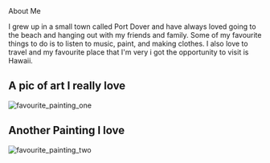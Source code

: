 <snippet>
  <content><![CDATA[
# ${1: coding_is_super_fun}

About Me

I grew up in a small town called Port Dover and have always loved going to the beach and hanging out with my friends and family. Some of my favourite things to do is to listen to music, paint, and making clothes. I also love to travel and my favourite place that I'm very i got the opportunity to visit is Hawaii.

## A pic of art I really love
![favourite_painting_one](https://user-images.githubusercontent.com/113364494/194172306-f9526eed-6c4b-4999-8bfd-0808bbe1b29a.jpeg)

## Another Painting I love
![favourite_painting_two](https://user-images.githubusercontent.com/115118969/194174777-a8e9a092-8822-48d2-84e9-b61aa65dd168.jpeg)
